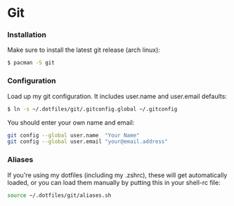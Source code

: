
Git
===


### Installation

Make sure to install the latest git release (arch linux):

```bash
$ pacman -S git
```

### Configuration

Load up my git configuration. It includes user.name and user.email defaults:

```bash
$ ln -s ~/.dotfiles/git/.gitconfig.global ~/.gitconfig
```

You should enter your own name and email:

```bash
git config --global user.name  "Your Name"
git config --global user.email "your@email.address"
```

### Aliases

If you're using my dotfiles (including my .zshrc), these will get automatically loaded, or you can load them manually by putting this in your shell-rc file:


```bash
source ~/.dotfiles/git/aliases.sh
```
